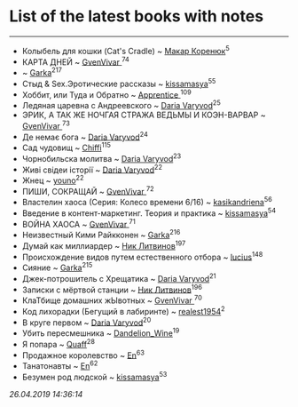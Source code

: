 # List of the latest books with notes
---

* Колыбель для кошки (Cat's Cradle) ~ [Макар Коренюк](users/126/126368737-vkontakte)<sup>5</sup>
* КАРТА ДНЕЙ ~ [GvenVivar ](users/158/158266434925901-facebook)<sup>74</sup>
*  ~ [Garka](users/115/115753719718250012620-google)<sup>217</sup>
* Стыд & Sex.Эротические рассказы ~ [kissamasya](users/684/68439978-vkontakte)<sup>55</sup>
* Хоббит, или Туда и Обратно ~ [Apprentice ](users/528/52821952-vkontakte)<sup>109</sup>
* Ледяная царевна с Андреевского ~ [Daria Varyvod](users/829/829893410524253-facebook)<sup>25</sup>
* ЭРИК, А ТАК ЖЕ НОЧГАЯ СТРАЖА  ВЕДЬМЫ И КОЭН-ВАРВАР ~ [GvenVivar ](users/158/158266434925901-facebook)<sup>73</sup>
* Де немає бога ~ [Daria Varyvod](users/829/829893410524253-facebook)<sup>24</sup>
* Сад чудовищ ~ [Chiffi](users/105/105831994080785626680-google)<sup>115</sup>
* Чорнобильска молитва ~ [Daria Varyvod](users/829/829893410524253-facebook)<sup>23</sup>
* Живі свідеи історії ~ [Daria Varyvod](users/829/829893410524253-facebook)<sup>22</sup>
* Жнец ~ [youno](users/302/302928912-vkontakte)<sup>22</sup>
* ПИШИ, СОКРАЩАЙ ~ [GvenVivar ](users/158/158266434925901-facebook)<sup>72</sup>
* Властелин хаоса (Серия: Колесо времени 6/16) ~ [kasikandriena](users/152/152488954-vkontakte)<sup>56</sup>
* Введение в контент-маркетинг. Теория и практика ~ [kissamasya](users/684/68439978-vkontakte)<sup>54</sup>
* ВОЙНА ХАОСА ~ [GvenVivar ](users/158/158266434925901-facebook)<sup>71</sup>
* Неизвестный Кими Райкконен ~ [Garka](users/115/115753719718250012620-google)<sup>216</sup>
* Думай как миллиардер ~ [Ник Литвинов](users/241/241974816-vkontakte)<sup>197</sup>
* Происхождение видов путем естественного отбора ~ [lucius](users/838/83820536-yandex)<sup>148</sup>
* Сияние ~ [Garka](users/115/115753719718250012620-google)<sup>215</sup>
* Джек-потрошитель с Хрещатика ~ [Daria Varyvod](users/829/829893410524253-facebook)<sup>21</sup>
* Записки с мёртвой станции ~ [Ник Литвинов](users/241/241974816-vkontakte)<sup>196</sup>
* КлаТбище домашних жЫвотных ~ [GvenVivar ](users/158/158266434925901-facebook)<sup>70</sup>
* Код лихорадки (Бегущий в лабиринте) ~ [realest1954](users/439/439398-vkontakte)<sup>2</sup>
* В круге первом ~ [Daria Varyvod](users/829/829893410524253-facebook)<sup>20</sup>
* Убить пересмешника ~ [Dandelion_Wine](users/586/58602788-vkontakte)<sup>19</sup>
* Я попара ~ [Quaff](users/122/12267158-vkontakte)<sup>28</sup>
* Продажное королевство ~ [En](users/333/333646551-vkontakte)<sup>63</sup>
* Танатонавты ~ [En](users/333/333646551-vkontakte)<sup>62</sup>
* Безумен род людской ~ [kissamasya](users/684/68439978-vkontakte)<sup>53</sup>


_26.04.2019 14:36:14_
